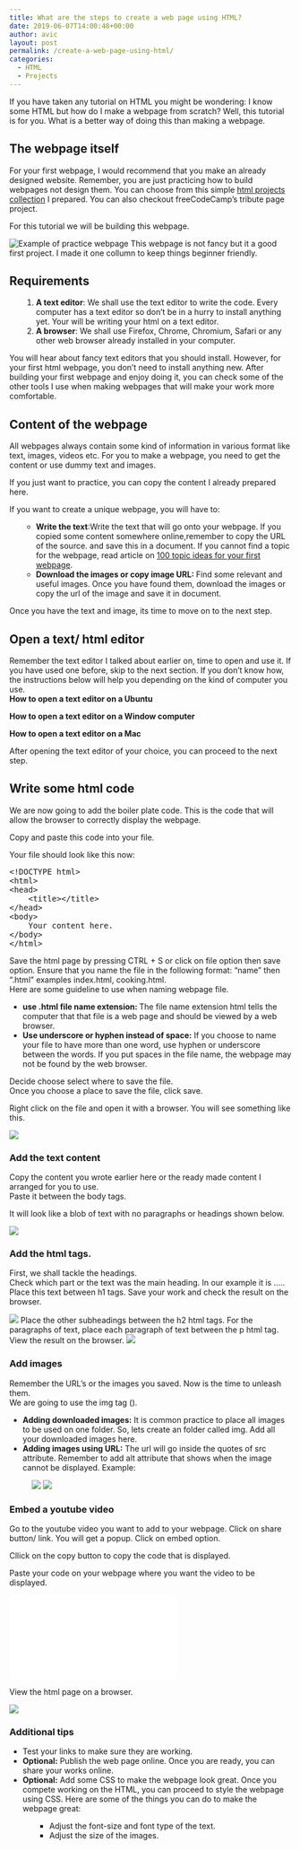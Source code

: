 ```yaml
---
title: What are the steps to create a web page using HTML?
date: 2019-06-07T14:00:48+00:00
author: avic
layout: post
permalink: /create-a-web-page-using-html/
categories:
  - HTML
  - Projects
---
```

If you have taken any tutorial on HTML you might be wondering: I know some HTML but how do I make a webpage from scratch? Well, this tutorial is for you. What is a better way of doing this than making a webpage.

## The webpage itself

For your first webpage, I would recommend that you make an already designed website. Remember, you are just practicing how to build webpages not design them. You can choose from this simple [html projects collection](/100-html-practice-projects-ideas-for-beginners/) I prepared. You can also checkout freeCodeCamp&#8217;s tribute page project.

For this tutorial we will be building this webpage.

<img class="aligncenter" src="https://avicndugu.github.io/practice-projects-html/cricket-eating/screenshots/with-youtube.png" alt="Example of practice webpage"/>  
This webpage is not fancy but it a good first project. I made it one collumn to keep things beginner friendly.

## Requirements

<li style="list-style-type: none;">
  <ol>
    <li style="list-style-type: none;">
      <ol>
        <li>
          <strong>A text editor</strong>: We shall use the text editor to write the code. Every computer has a text editor so don&#8217;t be in a hurry to install anything yet. Your will be writing your html on a text editor.
        </li>
        <li>
          <strong>A browser</strong>: We shall use Firefox, Chrome, Chromium, Safari or any other web browser already installed in your computer.
        </li>
      </ol>
    </li>
  </ol>
</li>

You will hear about fancy text editors that you should install. However, for your first html webpage, you don&#8217;t need to install anything new. After building your first webpage and enjoy doing it, you can check some of the other tools I use when making webpages that will make your work more comfortable.

## Content of the webpage

All webpages always contain some kind of information in various format like text, images, videos etc. For you to make a webpage, you need to get the content or use dummy text and images.

If you just want to practice, you can copy the content I already prepared here.

If you want to create a unique webpage, you will have to:

<li style="list-style-type: none;">
  <ul>
    <li style="list-style-type: none;">
      <ul>
        <li>
          <strong>Write the text</strong>:Write the text that will go onto your webpage. If you copied some content somewhere online,remember to copy the URL of the source. and save this in a document. If you cannot find a topic for the webpage, read article on <a href="/100-html-practice-projects-ideas-for-beginners/">100 topic ideas for your first webpage</a>.
        </li>
        <li>
          <strong>Download the images or copy image URL: </strong>Find some relevant and useful images. Once you have found them, download the images or copy the url of the image and save it in document.
        </li>
      </ul>
    </li>
  </ul>
</li>

Once you have the text and image, its time to move on to the next step.

## Open a text/ html editor

Remember the text editor I talked about earlier on, time to open and use it. If you have used one before, skip to the next section. If you don&#8217;t know how, the instructions below will help you depending on the kind of computer you use.  
**How to open a text editor on a Ubuntu**



**How to open a text editor on a Window computer**



**How to open a text editor on a Mac**



After opening the text editor of your choice, you can proceed to the next step.

## Write some html code

We are now going to add the boiler plate code. This is the code that will allow the browser to correctly display the webpage.



Copy and paste this code into your file.

Your file should look like this now:

<pre>&lt;!DOCTYPE html&gt;
&lt;html&gt;
&lt;head&gt;
    &lt;title&gt;&lt;/title&gt;
&lt;/head&gt;
&lt;body&gt;
    Your content here.
&lt;/body&gt;
&lt;/html&gt;</pre>

Save the html page by pressing CTRL + S or click on file option then save option. Ensure that you name the file in the following format: &#8220;name&#8221; then &#8220;.html&#8221; examples index.html, cooking.html.  
Here are some guideline to use when naming webpage file.

<li style="list-style-type: none;">
  <ul>
    <li>
      <strong>use .html file name extension: </strong>The file name extension html tells the computer that that file is a web page and should be viewed by a web browser.
    </li>
    <li>
      <strong>Use underscore or hyphen instead of space:</strong> If you choose to name your file to have more than one word, use hyphen or underscore between the words. If you put spaces in the file name, the webpage may not be found by the web browser.
    </li>
  </ul>
</li>

Decide choose select where to save the file.  
Once you choose a place to save the file, click save.

Right click on the file and open it with a browser. You will see something like this.

<img class="size-full aligncenter" src="https://avicndugu.github.io/practice-projects-html/cricket-eating/screenshots/basic-template-view.png"/> 

### Add the text content

Copy the content you wrote earlier here or the ready made content I arranged for you to use.  
Paste it between the body tags.

It will look like a blob of text with no paragraphs or headings shown below.

<img class="size-full aligncenter" src="https://avicndugu.github.io/practice-projects-html/cricket-eating/screenshots/with-text-only.png"/> 

### Add the html tags.

First, we shall tackle the headings.  
Check which part or the text was the main heading. In our example it is &#8230;..  
Place this text between h1 tags. Save your work and check the result on the browser.

<img class="size-full aligncenter" src="https://avicndugu.github.io/practice-projects-html/cricket-eating/screenshots/with-heading.png" />  
Place the other subheadings between the h2 html tags.  
For the paragraphs of text, place each paragraph of text between the p html tag.  
View the result on the browser.

<img class="alignnone size-full" src="https://avicndugu.github.io/practice-projects-html/cricket-eating/screenshots/with-paragraph.png" /> 

### Add images

Remember the URL&#8217;s or the images you saved. Now is the time to unleash them.  
We are going to use the img tag (<img>).

<li style="list-style-type: none;">
  <ul>
    <li>
      <strong>Adding downloaded images:</strong> It is common practice to place all images to be used on one folder. So, lets create an folder called img. Add all your downloaded images here.
    </li>
    <li>
      <strong>Adding images using URL:</strong> The url will go inside the quotes of src attribute. Remember to add alt attribute that shows when the image cannot be displayed. Example:
    </li>
  </ul>
</li>

<p style="padding-left: 40px;">
  <img src=&#8221;https://avicndugu.github.io/practice-projects-html/cricket-eating/final/img/fried-crickets.jpg&#8221;
</p>

<img class="alignnone size-full" src="https://avicndugu.github.io/practice-projects-html/cricket-eating/screenshots/with-image.jpg"/> 

### Embed a youtube video

Go to the youtube video you want to add to your webpage. Click on share button/ link. You will get a popup. Click on embed option.

Cllick on the copy button to copy the code that is displayed.

Paste your code on your webpage where you want the video to be displayed.

<iframe width=&#8221;560&#8243; height=&#8221;315&#8243; src=&#8221;https://www.youtube.com/embed/5Ay841gEcak&#8221; frameborder=&#8221;0&#8243; allow=&#8221;accelerometer; autoplay; encrypted-media; gyroscope; picture-in-picture&#8221; allowfullscreen></iframe>



View the html page on a browser.

<img class="alignnone size-full" src="https://avicndugu.github.io/practice-projects-html/cricket-eating/screenshots/with-youtube.jpg" /> 

### Additional tips

<li style="list-style-type: none;">
  <ul>
    <li>
      Test your links to make sure they are working.
    </li>
    <li>
      <strong>Optional:</strong> Publish the web page online. Once you are ready, you can share your works online.
    </li>
    <li>
      <strong>Optional:</strong> Add some CSS to make the webpage look great. Once you compete working on the HTML, you can proceed to style the webpage using CSS. Here are some of the things you can do to make the webpage great:
    </li>
  </ul>
</li>

<li style="list-style-type: none;">
  <ul>
    <li style="list-style-type: none;">
      <ul>
        <li style="list-style-type: none;">
          <ul>
            <li>
              Adjust the font-size and font type of the text.
            </li>
            <li>
              Adjust the size of the images.
            </li>
          </ul>
        </li>
      </ul>
    </li>
  </ul>
</li>

&nbsp;
